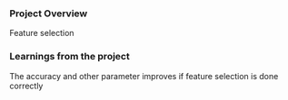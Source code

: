 ### Project Overview

 Feature selection 


### Learnings from the project

 The accuracy and other parameter improves if feature selection is done correctly


